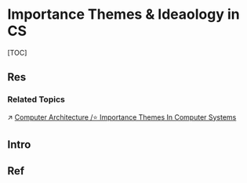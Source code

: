 # Importance Themes & Ideaology in CS

[TOC]



## Res
### Related Topics
↗ [Computer Architecture /⭐ Importance Themes In Computer Systems](../../🔑%20CS%20Core/🧬%20Computer%20System/Computer%20Architecture/Computer%20Architecture.md#⭐%20Importance%20Themes%20In%20Computer%20Systems)



## Intro



## Ref

